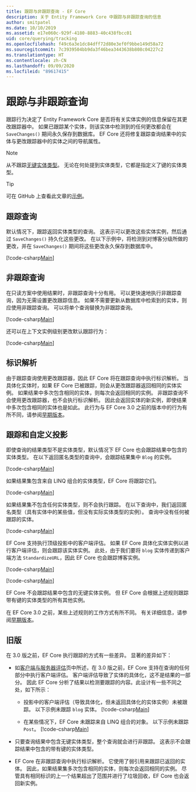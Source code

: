 ```yaml
---
title: 跟踪与非跟踪查询 - EF Core
description: 关于 Entity Framework Core 中跟踪与非跟踪查询的信息
author: smitpatel
ms.date: 10/10/2019
ms.assetid: e17e060c-929f-4180-8883-40c438fbcc01
uid: core/querying/tracking
ms.openlocfilehash: f49c6a3e1dc84dff72d80e3ef0f9bbe149d58a72
ms.sourcegitcommit: 7c3939504bb9da3f46bea3443638b808c04227c2
ms.translationtype: HT
ms.contentlocale: zh-CN
ms.lasthandoff: 09/09/2020
ms.locfileid: "89617415"
---
```

# <a name="tracking-vs-no-tracking-queries"></a>跟踪与非跟踪查询

跟踪行为决定了 Entity Framework Core 是否将有关实体实例的信息保留在其更改跟踪器中。 如果已跟踪某个实体，则该实体中检测到的任何更改都会在 `SaveChanges()` 期间永久保存到数据库。 EF Core 还将修复跟踪查询结果中的实体与更改跟踪器中的实体之间的导航属性。

> [!NOTE]
> 从不跟踪[无键实体类型](xref:core/modeling/keyless-entity-types)。 无论在何处提到实体类型，它都是指定义了键的实体类型。

> [!TIP]  
> 可在 GitHub 上查看此文章的[示例](https://github.com/dotnet/EntityFramework.Docs/tree/master/samples/core/Querying)。

## <a name="tracking-queries"></a>跟踪查询

默认情况下，跟踪返回实体类型的查询。 这表示可以更改这些实体实例，然后通过 `SaveChanges()` 持久化这些更改。 在以下示例中，将检测到对博客分级所做的更改，并在 `SaveChanges()` 期间将这些更改永久保存到数据库中。

[!code-csharp[Main](../../../samples/core/Querying/Tracking/Sample.cs#Tracking)]

## <a name="no-tracking-queries"></a>非跟踪查询

在只读方案中使用结果时，非跟踪查询十分有用。 可以更快速地执行非跟踪查询，因为无需设置更改跟踪信息。 如果不需要更新从数据库中检索到的实体，则应使用非跟踪查询。 可以将单个查询替换为非跟踪查询。

[!code-csharp[Main](../../../samples/core/Querying/Tracking/Sample.cs#NoTracking)]

还可以在上下文实例级别更改默认跟踪行为：

[!code-csharp[Main](../../../samples/core/Querying/Tracking/Sample.cs#ContextDefaultTrackingBehavior)]

## <a name="identity-resolution"></a>标识解析

由于跟踪查询使用更改跟踪器，因此 EF Core 将在跟踪查询中执行标识解析。 当具体化实体时，如果 EF Core 已被跟踪，则会从更改跟踪器返回相同的实体实例。 如果结果中多次包含相同的实体，则每次会返回相同的实例。 非跟踪查询不会使用更改跟踪器，也不会执行标识解析。 因此会返回实体的新实例，即使结果中多次包含相同的实体也是如此。 此行为与 EF Core 3.0 之前的版本中的行为有所不同，请参阅[早期版本](#previous-versions)。

## <a name="tracking-and-custom-projections"></a>跟踪和自定义投影

即使查询的结果类型不是实体类型，默认情况下 EF Core 也会跟踪结果中包含的实体类型。 在以下返回匿名类型的查询中，会跟踪结果集中 `Blog` 的实例。

[!code-csharp[Main](../../../samples/core/Querying/Tracking/Sample.cs#CustomProjection1)]

如果结果集包含来自 LINQ 组合的实体类型，EF Core 将跟踪它们。

[!code-csharp[Main](../../../samples/core/Querying/Tracking/Sample.cs#CustomProjection2)]

如果结果集不包含任何实体类型，则不会执行跟踪。 在以下查询中，我们返回匿名类型（具有实体中的某些值，但没有实际实体类型的实例）。 查询中没有任何被跟踪的实体。

[!code-csharp[Main](../../../samples/core/Querying/Tracking/Sample.cs#CustomProjection3)]

 EF Core 支持执行顶级投影中的客户端评估。 如果 EF Core 具体化实体实例以进行客户端评估，则会跟踪该实体实例。 此处，由于我们要将 `blog` 实体传递到客户端方法 `StandardizeURL`，因此 EF Core 也会跟踪博客实例。

[!code-csharp[Main](../../../samples/core/Querying/Tracking/Sample.cs#ClientProjection)]

[!code-csharp[Main](../../../samples/core/Querying/Tracking/Sample.cs#ClientMethod)]

EF Core 不会跟踪结果中包含的无键实体实例。 但 EF Core 会根据上述规则跟踪带有键的实体类型的所有其他实例。

在 EF Core 3.0 之前，某些上述规则的工作方式有所不同。 有关详细信息，请参阅[早期版本](#previous-versions)。

## <a name="previous-versions"></a>旧版

在 3.0 版之前，EF Core 执行跟踪的方式有一些差异。 显著的差异如下：

- 如[客户端与服务器评估](xref:core/querying/client-eval)页中所述，在 3.0 版之前，EF Core 支持在查询的任何部分中执行客户端评估。 客户端评估导致了实体的具体化，这不是结果的一部分。 因此 EF Core 分析了结果以检测要跟踪的内容。此设计有一些不同之处，如下所示：
  - 投影中的客户端评估（导致具体化，但未返回具体化的实体实例）未被跟踪。 以下示例未跟踪 `blog` 实体。
    [!code-csharp[Main](../../../samples/core/Querying/Tracking/Sample.cs#ClientProjection)]

  - 在某些情况下，EF Core 未跟踪来自 LINQ 组合的对象。 以下示例未跟踪 `Post`。
    [!code-csharp[Main](../../../samples/core/Querying/Tracking/Sample.cs#CustomProjection2)]

- 只要查询结果中包含无键实体类型，整个查询就会进行非跟踪。 这表示不会跟踪结果中包含的带有键的实体类型。
- EF Core 在非跟踪查询中执行标识解析。 它使用了弱引用来跟踪已返回的实体。 因此，如果结果集多次包含相同的实体，则每次会返回相同的实例。 尽管具有相同标识的上一个结果超出了范围并进行了垃圾回收，EF Core 也会返回新实例。
